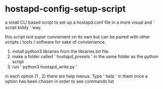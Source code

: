 # hostapd-config-setup-script
a small CLI based script to set up a hostapd.conf file in a more visual and ' script kiddy ' way. 

this script isnt super convienient on its own but can be paired with other scripts / tools / software for sake of convienience.


1. install python3 libraries from the libraries.txt file.
2. make a folder called ' hostapd_presets ' in the same folder as the python script
3. run ' python3 hostapd_write.py '

in each option (1 , 2) there are help menus. Type ' help ' in them once a option has been chosen in order to see commands list
